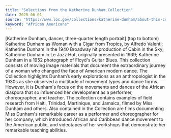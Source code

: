 ```yaml
---
title: "Selections from the Katherine Dunham Collection"
date: 2025-06-01
source: "https://www.loc.gov/collections/katherine-dunham/about-this-collection/"
keyword: "African Americans"
---
```


[Katherine Dunham, dancer, three-quarter length portrait] (top to bottom) Katherine Dunham as Woman with a Cigar from Tropics, by Alfredo Valenti; Katherine Dunham in the 1940 Broadway hit production of Cabin in the Sky; Katherine Dunham in Le Jazz Hot, originally presented in 1939; Katherine Dunham in a 1952 photograph of Floyd's Guitar Blues. This collection consists of moving image materials that document the extraordinary journey of a woman who changed the face of American modern dance. The Collection highlights Dunham’s early explorations as an anthropologist in the 1930s as she observed a multitude of movement types and dance forms. However, it is Dunham's focus on the movements and dances of the African diaspora that so influenced her development as a performer, choreographer, and teacher. The collection contains examples of field research from Haiti, Trinidad, Martinique, and Jamaica, filmed by Miss Dunham and others. Also contained in the Collection are films documenting Miss Dunham's remarkable career as a performer and choreographer for her company, which introduced African and Caribbean dance movement to the American public, and videotapes of her workshops that demonstrate her remarkable teaching abilities.